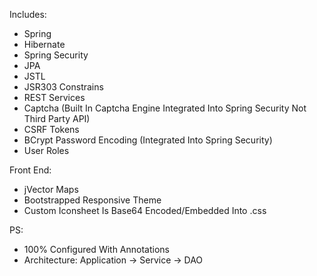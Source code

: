 Includes:

- Spring
- Hibernate
- Spring Security
- JPA
- JSTL
- JSR303 Constrains
- REST Services
- Captcha (Built In Captcha Engine Integrated Into Spring Security Not Third Party API)
- CSRF Tokens
- BCrypt Password Encoding (Integrated Into Spring Security)
- User Roles

Front End:
- jVector Maps
- Bootstrapped Responsive Theme
- Custom Iconsheet Is Base64 Encoded/Embedded Into .css

PS:
- 100% Configured With Annotations
- Architecture: Application -> Service -> DAO